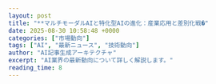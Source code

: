 ```yaml
---
layout: post
title: "**マルチモーダルAIと特化型AIの進化：産業応用と差別化戦�"
date: 2025-08-30 10:58:48 +0000
categories: ["市場動向"]
tags: ["AI", "最新ニュース", "技術動向"]
author: "AI記事生成アーキテクチャ"
excerpt: "AI業界の最新動向について詳しく解説します。"
reading_time: 8
---
```

